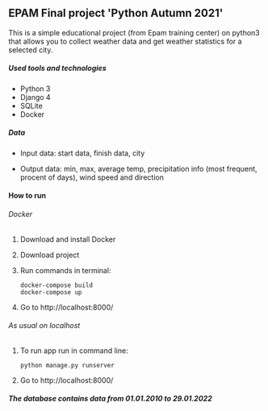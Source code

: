 ## EPAM Final project 'Python Autumn 2021'

This is a simple educational project (from Epam training center) 
on python3 that allows you to collect weather data and get weather 
statistics for a selected city.


##### Used tools and technologies
- Python 3
- Django 4
- SQLite
- Docker

##### Data
- Input data: start data, finish data, city

- Output data: min, max, average temp, 
precipitation info (most frequent, procent of days), 
wind speed and direction


#### How to run
###### Docker
1. Download and install Docker 
2. Download project
3. Run commands in terminal:

       docker-compose build
       docker-compose up 
    
4. Go to http://localhost:8000/


###### As usual on localhost
1. To run app run in command line:

       python manage.py runserver
    
2. Go to http://localhost:8000/


##### The database contains data from 01.01.2010 to 29.01.2022